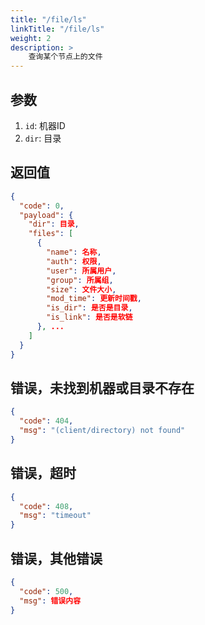 ```yaml
---
title: "/file/ls"
linkTitle: "/file/ls"
weight: 2
description: >
    查询某个节点上的文件
---
```


## 参数

1. `id`: 机器ID
2. `dir`: 目录

## 返回值

```json
{
  "code": 0,
  "payload": {
    "dir": 目录,
    "files": [
      {
        "name": 名称,
        "auth": 权限,
        "user": 所属用户,
        "group": 所属组,
        "size": 文件大小,
        "mod_time": 更新时间戳,
        "is_dir": 是否是目录,
        "is_link": 是否是软链
      }, ...
    ]
  }
}
```

## 错误，未找到机器或目录不存在

```json
{
  "code": 404,
  "msg": "(client/directory) not found"
}
```

## 错误，超时

```json
{
  "code": 408,
  "msg": "timeout"
}
```

## 错误，其他错误

```json
{
  "code": 500,
  "msg": 错误内容
}
```
